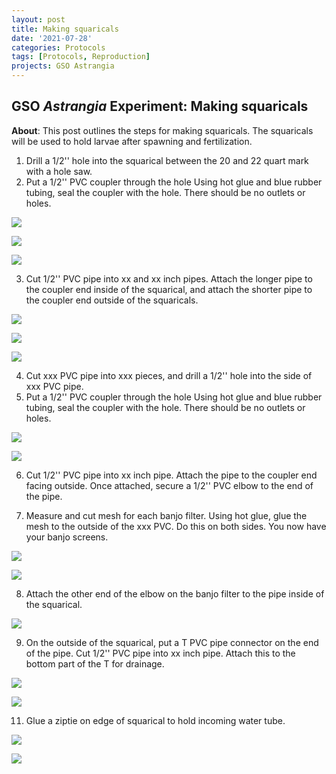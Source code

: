 ```yaml
---
layout: post
title: Making squaricals 
date: '2021-07-28'
categories: Protocols
tags: [Protocols, Reproduction]
projects: GSO Astrangia 
---
```


## GSO *Astrangia* Experiment: Making squaricals

**About**: This post outlines the steps for making squaricals. The squaricals will be used to hold larvae after spawning and fertilization. 

1. Drill a 1/2'' hole into the squarical between the 20 and 22 quart mark with a hole saw. 
2. Put a 1/2'' PVC coupler through the hole
Using hot glue and blue rubber tubing, seal the coupler with the hole. There should be no outlets or holes. 

![](https://raw.githubusercontent.com/JillAshey/JillAshey_Putnam_Lab_Notebook/master/images/squarical1.png)

![](https://raw.githubusercontent.com/JillAshey/JillAshey_Putnam_Lab_Notebook/master/images/squarical2.png)

![](https://raw.githubusercontent.com/JillAshey/JillAshey_Putnam_Lab_Notebook/master/images/squarical3.png)



3. Cut 1/2'' PVC pipe into xx and xx inch pipes. Attach the longer pipe to the coupler end inside of the squarical, and attach the shorter pipe to the coupler end outside of the squaricals. 

![](https://raw.githubusercontent.com/JillAshey/JillAshey_Putnam_Lab_Notebook/master/images/squarical4.png)

![](https://raw.githubusercontent.com/JillAshey/JillAshey_Putnam_Lab_Notebook/master/images/squarical5.png)

![](https://raw.githubusercontent.com/JillAshey/JillAshey_Putnam_Lab_Notebook/master/images/squarical6.png)

4. Cut xxx PVC pipe into xxx pieces, and drill a 1/2'' hole into the side of xxx PVC pipe. 
5. Put a 1/2'' PVC coupler through the hole
Using hot glue and blue rubber tubing, seal the coupler with the hole. There should be no outlets or holes.

![](https://raw.githubusercontent.com/JillAshey/JillAshey_Putnam_Lab_Notebook/master/images/banjo1.png)

![](https://raw.githubusercontent.com/JillAshey/JillAshey_Putnam_Lab_Notebook/master/images/banjo2.png)

6. Cut 1/2'' PVC pipe into xx inch pipe. Attach the pipe to the coupler end facing outside. Once attached, secure a 1/2'' PVC elbow to the end of the pipe. 

7. Measure and cut mesh for each banjo filter. Using hot glue, glue the mesh to the outside of the xxx PVC. Do this on both sides. You now have your banjo screens.

![](https://raw.githubusercontent.com/JillAshey/JillAshey_Putnam_Lab_Notebook/master/images/banjo3.png)

![](https://raw.githubusercontent.com/JillAshey/JillAshey_Putnam_Lab_Notebook/master/images/banjo4.png)

8. Attach the other end of the elbow on the banjo filter to the pipe inside of the squarical. 

![](https://github.com/JillAshey/JillAshey_Putnam_Lab_Notebook/blob/master/images/squarical7.png?raw=true)

9. On the outside of the squarical, put a T PVC pipe connector on the end of the pipe. Cut 1/2'' PVC pipe into xx inch pipe. Attach this to the bottom part of the T for drainage.

![](https://raw.githubusercontent.com/JillAshey/JillAshey_Putnam_Lab_Notebook/master/images/squarical8.png)

![](https://github.com/JillAshey/JillAshey_Putnam_Lab_Notebook/blob/master/images/squarical9.png?raw=true)

11. Glue a ziptie on edge of squarical to hold incoming water tube. 

![](https://github.com/JillAshey/JillAshey_Putnam_Lab_Notebook/blob/master/images/squarical10.png?raw=true)

![](https://github.com/JillAshey/JillAshey_Putnam_Lab_Notebook/blob/master/images/squarical11.png?raw=true)